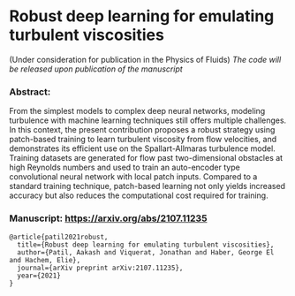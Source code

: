 # Robust deep learning for emulating turbulent viscosities 
(Under consideration for publication in the Physics of Fluids)
_The code will be released upon publication of the manuscript_
###
### Abstract:
From the simplest models to complex deep neural networks, modeling turbulence with machine learning techniques still offers multiple challenges. In this context, the present contribution proposes a robust strategy using patch-based training to learn turbulent viscosity from flow velocities, and demonstrates its efficient use on the Spallart-Allmaras turbulence model. Training datasets are generated for flow past two-dimensional obstacles at high Reynolds numbers and used to train an auto-encoder type convolutional neural network with local patch inputs. Compared to a standard training technique, patch-based learning not only yields increased accuracy but also reduces the computational cost required for training.
### Manuscript: https://arxiv.org/abs/2107.11235
```
@article{patil2021robust,
  title={Robust deep learning for emulating turbulent viscosities},
  author={Patil, Aakash and Viquerat, Jonathan and Haber, George El and Hachem, Elie},
  journal={arXiv preprint arXiv:2107.11235},
  year={2021}
}
```
